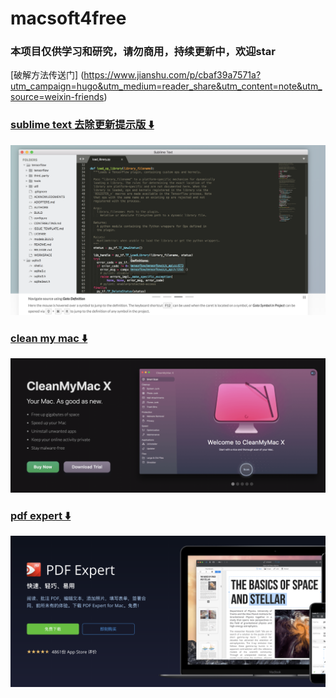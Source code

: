 # macsoft4free


### 本项目仅供学习和研究，请勿商用，持续更新中，欢迎star

[破解方法传送门] (https://www.jianshu.com/p/cbaf39a7571a?utm_campaign=hugo&utm_medium=reader_share&utm_content=note&utm_source=weixin-friends)


### [sublime text 去除更新提示版  ⬇️](https://rink.hockeyapp.net/apps/a1e82d260b784e669ff174199a68cd56/app_versions/1)
![subline](img/sublime.png)



### [clean my mac ⬇️](https://rink.hockeyapp.net/apps/2d532e612c8e46d88f6bdd0725448b29)
![cleanmymac](img/cleanmymac.png)



### [pdf expert ⬇️](https://rink.hockeyapp.net/apps/44ed962c5c5a4e988dcb425130481715)
![pdf](img/pdfexpert.png)

